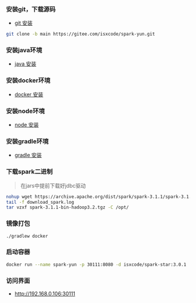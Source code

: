 ### 安装git，下载源码

- [git 安装](https://ispong.isxcode.com/github/git/git%20%E5%AE%89%E8%A3%85/)

```bash
git clone -b main https://gitee.com/isxcode/spark-yun.git
```

### 安装java环境

- [java 安装](https://ispong.isxcode.com/spring/java/java%20%E5%AE%89%E8%A3%85/)

### 安装docker环境

- [docker 安装](https://ispong.isxcode.com/linux/docker/docker%20%E5%AE%89%E8%A3%85/)

### 安装node环境

- [node 安装](https://ispong.isxcode.com/react/nodejs/nodejs%20%E5%AE%89%E8%A3%85/)

### 安装gradle环境

- [gradle 安装](https://ispong.isxcode.com/react/nodejs/gradle%20%E5%AE%89%E8%A3%85/)

### 下载spark二进制

> 在jars中提前下载好jdbc驱动

```bash
nohup wget https://archive.apache.org/dist/spark/spark-3.1.1/spark-3.1.1-bin-hadoop3.2.tgz >> download_spark.log 2>&1 &  
tail -f download_spark.log
tar vzxf spark-3.1.1-bin-hadoop3.2.tgz -C /opt/
```

### 镜像打包

```bash
./gradlew docker
```

### 启动容器

```bash
docker run --name spark-yun -p 30111:8080 -d isxcode/spark-star:3.0.1
```

### 访问界面

- http://192.168.0.106:30111

